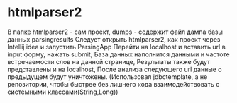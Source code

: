 # htmlparser2
В папке htmlparser2 - сам проект, dumps - содержит файл дампа базы данных parsingresults
Следует открыть htmlparser2, как проект через Intellij idea и запустить ParsingApp
Перейти на localhost и вставить url в input форму, нажать submit,
База данных наполнится данными и частоте встречаемости слов на данной странице,
Результаты также будут представлены и на localhost,
После анализа следующего url данные о предыдущем будут уничтожены.
(Использовал jdbctemplate, а не репозитории, чтобы быстрее без лишнего кода взаимодействовать с системными классами(String,Long))
